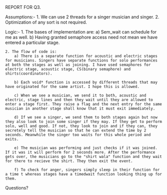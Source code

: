 REPORT FOR Q3.

Assumptions:-
	1. We can use 2 threads for a singer musician and singer.
	2. Optimization of any sort is not required.

Logic:-
	1. The bases of implementation are:
		a) Sem_wait can schedule for me as well.
		b) Having granted semaphore access need not mean we have entered a particular stage.

	2. The flow of code is:
		a) There is a separate function for acoustic and electric stages for musicians. Singers have separate functions for solo performances at both the stages as well as joining. I have used semaphores for electric stage, acoustic stage, CS(binary semaphore) and shirts(coordinators).

		b) Each void* function is accessed by different threads that may have originated for the same artist. I hope this is allowed.

		c) When we see a musician, we send it to both, acoustic and electric, stage lines and then they wait until they are allowed to enter a stage first. They raise a flag and the next entry for the same musician in another stage shall know that it must exit immediately.

		d) If we see a singer, we send them to both stages again but now they also look to join some singer if they may. If they get to perform solo, well and good. If not, they look to join and if they can, they secretely tell the musician so that he can extend the time by 2 seconds. Meanwhile the singer too waits for this whole period and exits.

		e) The musician was performing and just checks if it was joined. If it was it will perform for 2 seconds more. After the performance gets over, the musicians go to the "shirt wala" function and they wait for there to recieve the shirt. They then exit the event.

		f) To check for anger, singers simply sleep in their function for a time t whereas stages have a timedwait function looking thing up for them.

Questions?